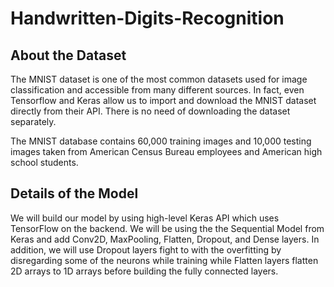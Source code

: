 # Handwritten-Digits-Recognition

## About the Dataset
The MNIST dataset is one of the most common datasets used for image classification and accessible from many different sources. In fact, even Tensorflow and Keras allow us to import and download the MNIST dataset directly from their API. There is no need of downloading the dataset separately.

The MNIST database contains 60,000 training images and 10,000 testing images taken from American Census Bureau employees and American high school students.

## Details of the Model
We will build our model by using high-level Keras API which uses TensorFlow on the backend. We will be using the the Sequential Model from Keras and add Conv2D, MaxPooling, Flatten, Dropout, and Dense layers. In addition, we will use Dropout layers fight to with the overfitting by disregarding some of the neurons while training while Flatten layers flatten 2D arrays to 1D arrays before building the fully connected layers.

